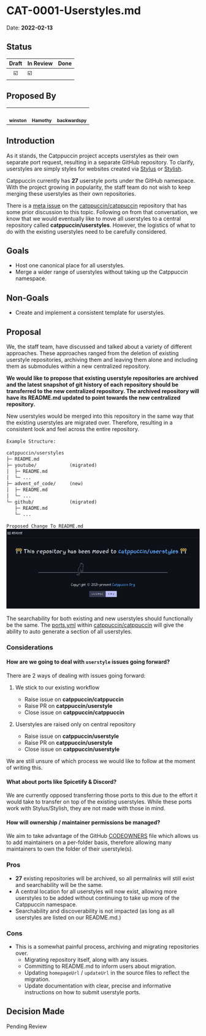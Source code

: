 # CAT-0001-Userstyles.md

Date: **2022-02-13**

## Status

| Draft | In Review | Done |
| :---: | --------- | ---- |
|  ☑️    | ☑️         |      |

## Proposed By

<table>
<tr>
    <td align="center"><a href="https://winston.sh/"><img src="https://avatars.githubusercontent.com/u/79978224?v=4?s=100" width="100px;" alt=""/><br /><sub><b>winston</b></sub></a><br /></td>
    <td align="center"><a href="https://github.com/sgoudham"><img src="https://avatars.githubusercontent.com/u/58985301?v=4" width="100px;" alt=""/><br /><sub><b>Hamothy</b></sub></a><br /></td>
    <td align="center"><a href="https://github.com/backwardspy"><img src="https://avatars.githubusercontent.com/u/289746" width="100px;" alt=""/><br /><sub><b>backwardspy</b></sub></a><br /></td>
</tr>
</table>

## Introduction

As it stands, the Catppuccin project accepts userstyles as their own separate
port request, resulting in a separate GitHub repository. To clarify, userstyles
are simply styles for websites created via
[Stylus](https://addons.mozilla.org/firefox/addon/styl-us/) or
[Stylish](https://addons.mozilla.org/firefox/addon/stylish/).

Catppuccin currently has **27** userstyle ports under the GitHub namespace. With
the project growing in popularity, the staff team do not wish to keep merging
these userstyles as their own repositories.

There is a [meta issue](https://github.com/catppuccin/catppuccin/issues/223) on
the [catppuccin/catppuccin](https://github.com/catppuccin/catppuccin) repository
that has some prior discussion to this topic. Following on from that
conversation, we know that we would eventually like to move all userstyles to a
central repository called **catppuccin/userstyles**. However, the logistics of
what to do with the existing userstyles need to be carefully considered.

## Goals

- Host one canonical place for all userstyles.
- Merge a wider range of userstyles without taking up the Catppuccin namespace.

## Non-Goals

- Create and implement a consistent template for userstyles.

## Proposal

We, the staff team, have discussed and talked about a variety of different
approaches. These approaches ranged from the deletion of existing userstyle
repositories, archiving them and leaving them alone and including them as
submodules within a new centralized repository.

**We would like to propose that existing userstyle repositories are archived and
the latest snapshot of git history of each repository should be transferred to
the new centralized repository. The archived repository will have its README.md
updated to point towards the new centralized repository.**

New userstyles would be merged into this repository in the same way that the
existing userstyles are migrated over. Therefore, resulting in a consistent look
and feel across the entire repository.

`Example Structure:`

```text
catppuccin/userstyles
├─ README.md
├─ youtube/            (migrated)
│  ├─ README.md
│  └─ ...
├─ advent_of_code/     (new)
│  ├─ README.md
│  └─ ...
└─ github/             (migrated)
   ├─ README.md
   └─ ...
```

`Proposed Change To README.md` ![404](assets/cat-0001-example-readme.png)

The searchability for both existing and new userstyles should functionally be
the same. The
[ports.yml](https://github.com/catppuccin/catppuccin/blob/d3131d76261aed11c87b961975549254670e65de/resources/ports.yml)
within [catppuccin/catppuccin](https://github.com/catppuccin/catppuccin) will
give the ability to auto generate a section of all userstyles.

### Considerations

#### How are we going to deal with `userstyle` issues going forward?

There are 2 ways of dealing with issues going forward:

1. We stick to our existing workflow

   - Raise issue on **catppuccin/catppuccin**
   - Raise PR on **catppuccin/userstyle**
   - Close issue on **catppuccin/catppuccin**

2. Userstyles are raised only on central repository

   - Raise issue on **catppuccin/userstyle**
   - Raise PR on **catppuccin/userstyle**
   - Close issue on **catppuccin/userstyle**

We are still unsure of which process we would like to follow at the moment of
writing this.

#### What about ports like Spicetify & Discord?

We are currently opposed transferring those ports to this due to the effort it
would take to transfer on top of the existing userstyles. While these ports work
with Stylus/Stylish, they are not made with those in mind.

#### How will ownership / maintainer permissions be managed?

We aim to take advantage of the GitHub
[CODEOWNERS](https://docs.github.com/en/repositories/managing-your-repositorys-settings-and-features/customizing-your-repository/about-code-owners)
file which allows us to add maintainers on a per-folder basis, therefore
allowing many maintainers to own the folder of their userstyle(s).

### Pros

- **27** existing repositories will be archived, so all permalinks will still
  exist and searchability will be the same.
- A central location for all userstyles will now exist, allowing more userstyles
  to be added without continuing to take up more of the Catppuccin namespace.
- Searchability and discoverability is not impacted (as long as all userstyles
  are listed on our README.md.)

### Cons

- This is a somewhat painful process, archiving and migrating repositories over.
  - Migrating repository itself, along with any issues.
  - Committing to README.md to inform users about migration.
  - Updating `homepageUrl` / `updateUrl` in the source files to reflect the
    migration.
  - Update documentation with clear, precise and informative instructions on how
    to submit userstyle ports.

## Decision Made

Pending Review
